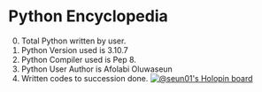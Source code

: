 # Python Encyclopedia
 0. Total Python written by user.
 1. Python Version used is 3.10.7
 2. Python Compiler used is Pep 8.
 3. Python User Author is Afolabi Oluwaseun
 4. Written codes to succession done.
[![@seun01's Holopin board](https://holopin.io/api/user/board?user=seun01)](https://holopin.io/@seun01)
